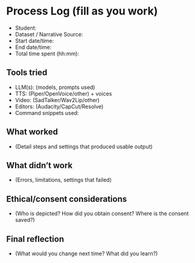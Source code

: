 # Process Log (fill as you work)

- Student: <Your Name>
- Dataset / Narrative Source:
- Start date/time:
- End date/time:
- Total time spent (hh:mm):

## Tools tried
- LLM(s): (models, prompts used)
- TTS: (Piper/OpenVoice/other) + voices
- Video: (SadTalker/Wav2Lip/other)
- Editors: (Audacity/CapCut/Resolve)
- Command snippets used:

## What worked
- (Detail steps and settings that produced usable output)

## What didn’t work
- (Errors, limitations, settings that failed)

## Ethical/consent considerations
- (Who is depicted? How did you obtain consent? Where is the consent saved?)

## Final reflection
- (What would you change next time? What did you learn?)
